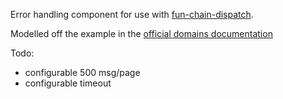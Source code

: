 Error handling component for use with [fun-chain-dispatch][1].

Modelled off the example in the [official domains documentation][2]

[1]:https://github.com/quackingduck/fun-chain-dispatch
[2]:http://nodejs.org/api/domain.html

Todo:

* configurable 500 msg/page
* configurable timeout
